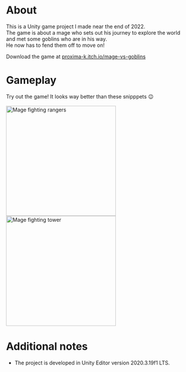 # About
This is a Unity game project I made near the end of 2022.  
The game is about a mage who sets out his journey to explore the world and met some goblins who are in his way.  
He now has to fend them off to move on!

Download the game at [proxima-k.itch.io/mage-vs-goblins](https://proxima-k.itch.io/mage-vs-goblins)

# Gameplay
Try out the game! It looks way better than these snipppets 😉
<br>
<br>
<img src="gifs/mvg_gameplay1.gif" alt="Mage fighting rangers" height="300px">
<img src="gifs/mvg_gameplay2.gif" alt="Mage fighting tower" height="300px">  

# Additional notes
- The project is developed in Unity Editor version 2020.3.19f1 LTS.
